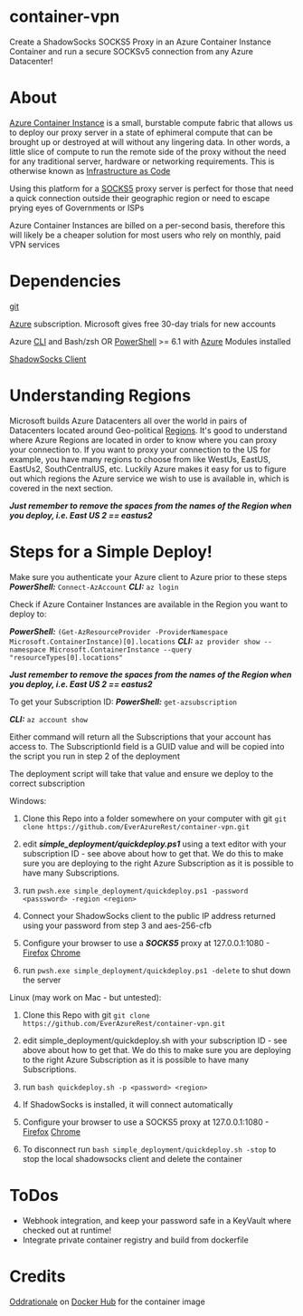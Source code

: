 # container-vpn
Create a ShadowSocks SOCKS5 Proxy in an Azure Container Instance Container and run a secure SOCKSv5 connection from any Azure Datacenter!

# About

[Azure Container Instance](https://docs.microsoft.com/en-us/azure/container-instances/) is a small, burstable compute fabric that allows us to deploy our proxy server in a state of ephimeral compute that can be brought up or destroyed at will without any lingering data.  In other words, a little slice of compute to run the remote side of the proxy without the need for any traditional server, hardware or networking requirements.  This is otherwise known as [Infrastructure as Code](https://en.wikipedia.org/wiki/Infrastructure_as_code)

Using this platform for a [SOCKS5](https://en.wikipedia.org/wiki/SOCKS) proxy server is perfect for those that need a quick connection outside their geographic region or need to escape prying eyes of Governments or ISPs

Azure Container Instances are billed on a per-second basis, therefore this will likely be a cheaper solution for most users who rely on monthly, paid VPN services

# Dependencies

[git](https://git-scm.com)

[Azure](https://portal.azure.com) subscription.  Microsoft gives free 30-day trials for new accounts

Azure [CLI](https://aka.ms/az-cli) and Bash/zsh
    OR
[PowerShell](https://github.com/powershell/powershell) >= 6.1 with [Azure](https://www.powershellgallery.com/packages/Az/1.4.0) Modules installed

[ShadowSocks Client](https://shadowsocks.org/en/download/clients.html)

# Understanding Regions

Microsoft builds Azure Datacenters all over the world in pairs of Datacenters located around Geo-political [Regions](https://azure.microsoft.com/en-us/global-infrastructure/regions/).
It's good to understand where Azure Regions are located in order to know where you can proxy your connection to. 
If you want to proxy your connection to the US for example, you have many regions to choose from like WestUs, EastUS, EastUs2, SouthCentralUS, etc. 
Luckily Azure makes it easy for us to figure out which regions the Azure service we wish to use is available in, which is covered in the next section.

***Just remember to remove the spaces from the names of the Region when you deploy, i.e. East US 2 == eastus2***

# Steps for a Simple Deploy!

Make sure you authenticate your Azure client to Azure prior to these steps
***PowerShell:*** ```Connect-AzAccount```
***CLI:*** ```az login```

Check if Azure Container Instances are available in the Region you want to deploy to:

***PowerShell:*** ```(Get-AzResourceProvider -ProviderNamespace Microsoft.ContainerInstance)[0].locations```
***CLI:*** ```az provider show --namespace Microsoft.ContainerInstance --query "resourceTypes[0].locations"```

***Just remember to remove the spaces from the names of the Region when you deploy, i.e. East US 2 == eastus2***

To get your Subscription ID:
***PowerShell:*** ```get-azsubscription```

***CLI:*** ```az account show``` 

Either command will return all the Subscriptions that your account has access to.  The SubscriptionId field is a GUID value and will be copied into the script you run in step 2 of the deployment

The deployment script will take that value and ensure we deploy to the correct subscription

Windows:
1. Clone this Repo into a folder somewhere on your computer with git
    ```git clone https://github.com/EverAzureRest/container-vpn.git```
2. edit ***simple_deployment/quickdeploy.ps1*** using a text editor with your subscription ID - see above about how to get that.  We do this to make sure you are deploying to the right Azure Subscription as it is possible to have many Subscriptions.

3. run ```pwsh.exe simple_deployment/quickdeploy.ps1 -password <passsword> -region <region>```

4. Connect your ShadowSocks client to the public IP address returned using your password from step 3 and aes-256-cfb

5. Configure your browser to use a ***SOCKS5*** proxy at 127.0.0.1:1080 - [Firefox](https://www.howtogeek.com/293213/how-to-configure-a-proxy-server-in-firefox/) [Chrome](https://productforums.google.com/d/msg/chrome/9IDWpZ5-RAM/v68jStH77loJ)

6. run ```pwsh.exe simple_deployment/quickdeploy.ps1 -delete``` to shut down the server

Linux (may work on Mac - but untested):
1. Clone this Repo with git
    ```git clone https://github.com/EverAzureRest/container-vpn.git```

2. edit simple_deployment/quickdeploy.sh with your subscription ID - see above about how to get that.  We do this to make sure you are deploying to the right Azure Subscription as it is possible to have many Subscriptions.

3. run ```bash quickdeploy.sh -p <password> <region>```

4. If ShadowSocks is installed, it will connect automatically

5. Configure your browser to use a SOCKS5 proxy at 127.0.0.1:1080 - [Firefox](https://www.howtogeek.com/293213/how-to-configure-a-proxy-server-in-firefox/) [Chrome](https://productforums.google.com/d/msg/chrome/9IDWpZ5-RAM/v68jStH77loJ)

6. To disconnect run ```bash simple_deployment/quickdeploy.sh -stop``` to stop the local shadowsocks client and delete the container

# ToDos
 - Webhook integration, and keep your password safe in a KeyVault where checked out at runtime!
 - Integrate private container registry and build from dockerfile
   
# Credits

[Oddrationale](https://hub.docker.com/r/oddrationale/docker-shadowsocks) on [Docker Hub](https://hub.docker.com/) for the container image